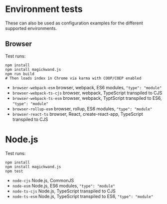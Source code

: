 # Environment tests

These can also be used as configuration examples for the different supported environments.

## Browser

Test runs:
```shell
npm install
npm install magickwand.js
npm run build
# Then loads index in Chrome via karma with COOP/COEP enabled
```

* `browser-webpack-esm` browser, webpack, ES6 modules, `"type": "module"`
* `browser-webpack-ts-cjs` browser, webpack, TypeScript transpiled to CJS
* `browser-webpack-ts-esm` browser, webpack, TyptScript transpiled to ES6, `"type": "module"`
* `browser-rollup-esm` browser, rollup, ES6 modules, `"type": "module"`
* `browser-react-ts` browser, React, create-react-app, TypeScript transpiled to CJS

# Node.js

Test runs:
```shell
npm install
npm install magickwand.js
npm test
```

* `node-cjs` Node.js, CommonJS
* `node-esm` Node.js, ES6 modules, `"type": "module"`
* `node-ts-cjs` Node.js, TypeScript transpiled to CJS
* `node-ts-esm` Node.js, TypeScript transpiled to ES6, `"type": "module"`
